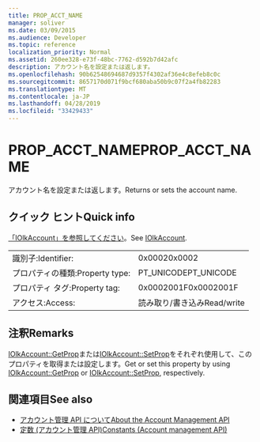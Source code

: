 ```yaml
---
title: PROP_ACCT_NAME
manager: soliver
ms.date: 03/09/2015
ms.audience: Developer
ms.topic: reference
localization_priority: Normal
ms.assetid: 260ee328-e73f-48bc-7762-d592b7d42afc
description: アカウント名を設定または返します。
ms.openlocfilehash: 90b62548694687d9357f4302af36e4c8efeb8c0c
ms.sourcegitcommit: 8657170d071f9bcf680aba50b9c07f2a4fb82283
ms.translationtype: MT
ms.contentlocale: ja-JP
ms.lasthandoff: 04/28/2019
ms.locfileid: "33429433"
---
```

# <a name="prop_acct_name"></a><span data-ttu-id="b9bf5-103">PROP_ACCT_NAME</span><span class="sxs-lookup"><span data-stu-id="b9bf5-103">PROP_ACCT_NAME</span></span>

<span data-ttu-id="b9bf5-104">アカウント名を設定または返します。</span><span class="sxs-lookup"><span data-stu-id="b9bf5-104">Returns or sets the account name.</span></span>
  
## <a name="quick-info"></a><span data-ttu-id="b9bf5-105">クイック ヒント</span><span class="sxs-lookup"><span data-stu-id="b9bf5-105">Quick info</span></span>

<span data-ttu-id="b9bf5-106">[「IOlkAccount」を参照してください](iolkaccount.md)。</span><span class="sxs-lookup"><span data-stu-id="b9bf5-106">See [IOlkAccount](iolkaccount.md).</span></span>
  
|||
|:-----|:-----|
|<span data-ttu-id="b9bf5-107">識別子:</span><span class="sxs-lookup"><span data-stu-id="b9bf5-107">Identifier:</span></span>  <br/> |<span data-ttu-id="b9bf5-108">0x0002</span><span class="sxs-lookup"><span data-stu-id="b9bf5-108">0x0002</span></span>  <br/> |
|<span data-ttu-id="b9bf5-109">プロパティの種類:</span><span class="sxs-lookup"><span data-stu-id="b9bf5-109">Property type:</span></span>  <br/> |<span data-ttu-id="b9bf5-110">PT_UNICODE</span><span class="sxs-lookup"><span data-stu-id="b9bf5-110">PT_UNICODE</span></span>  <br/> |
|<span data-ttu-id="b9bf5-111">プロパティ タグ:</span><span class="sxs-lookup"><span data-stu-id="b9bf5-111">Property tag:</span></span>  <br/> |<span data-ttu-id="b9bf5-112">0x0002001F</span><span class="sxs-lookup"><span data-stu-id="b9bf5-112">0x0002001F</span></span>  <br/> |
|<span data-ttu-id="b9bf5-113">アクセス:</span><span class="sxs-lookup"><span data-stu-id="b9bf5-113">Access:</span></span>  <br/> |<span data-ttu-id="b9bf5-114">読み取り/書き込み</span><span class="sxs-lookup"><span data-stu-id="b9bf5-114">Read/write</span></span>  <br/> |
   
## <a name="remarks"></a><span data-ttu-id="b9bf5-115">注釈</span><span class="sxs-lookup"><span data-stu-id="b9bf5-115">Remarks</span></span>

<span data-ttu-id="b9bf5-116">[IOlkAccount::GetProp](iolkaccount-getprop.md)または[IOlkAccount::SetProp](iolkaccount-setprop.md)をそれぞれ使用して、このプロパティを取得または設定します。</span><span class="sxs-lookup"><span data-stu-id="b9bf5-116">Get or set this property by using [IOlkAccount::GetProp](iolkaccount-getprop.md) or [IOlkAccount::SetProp](iolkaccount-setprop.md), respectively.</span></span>
  
## <a name="see-also"></a><span data-ttu-id="b9bf5-117">関連項目</span><span class="sxs-lookup"><span data-stu-id="b9bf5-117">See also</span></span>

- [<span data-ttu-id="b9bf5-118">アカウント管理 API について</span><span class="sxs-lookup"><span data-stu-id="b9bf5-118">About the Account Management API</span></span>](about-the-account-management-api.md) 
- [<span data-ttu-id="b9bf5-119">定数 (アカウント管理 API)</span><span class="sxs-lookup"><span data-stu-id="b9bf5-119">Constants (Account management API)</span></span>](constants-account-management-api.md)

